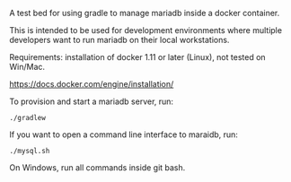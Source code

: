 A test bed for using gradle to manage mariadb inside a docker container.

This is intended to be used for development environments where multiple developers
want to run mariadb on their local workstations.

Requirements: installation of docker 1.11 or later (Linux), not tested on Win/Mac.

https://docs.docker.com/engine/installation/

To provision and start a mariadb server, run:

    ./gradlew

If you want to open a command line interface to maraidb, run:

    ./mysql.sh

On Windows, run all commands inside git bash.